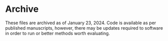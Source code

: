 # Archive

These files are archived as of January 23, 2024.  Code is available as per published manuscripts, however, there may be updates required to software in order to run or better methods worth evaluating.
